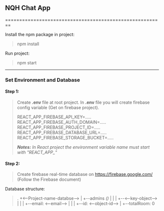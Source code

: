 ## NQH Chat App

========================================================

Install the npm package in project:
> npm install

Run project:
> npm start

--------------------------------------------------------
### Set Environment and Database

#### Step 1:

>
> Create **.env** file at root project.
> In **.env** file you will create firebase config variable (Get on firebase project).
>
> REACT_APP_FIREBASE_API_KEY=.....
> REACT_APP_FIREBASE_AUTH_DOMAIN=.....
> REACT_APP_FIREBASE_PROJECT_ID=.....
> REACT_APP_FIREBASE_DATABASE_URL=.....
> REACT_APP_FIREBASE_STORAGE_BUCKET=.....
>
> ***Notes:*** *In React project the environment variable name must start with "REACT_APP_"*
>

#### Step 2:

>
> Create firebase real-time database on https://firebase.google.com/ (Follow the Firebase document)
>

Database structure:

> .
> +<--Project-name-databse-->
> |
> +--admins *()*
> |  |
> |  +--<--key-object-->
> |      |
> |      +--email: <--email-->
> |      |
> |      +--id: <--object-id-->
> |
> +--totalRoom: 0
>
